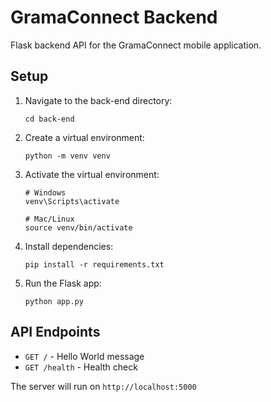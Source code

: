 # GramaConnect Backend

Flask backend API for the GramaConnect mobile application.

## Setup

1. Navigate to the back-end directory:
   ```
   cd back-end
   ```

2. Create a virtual environment:
   ```
   python -m venv venv
   ```

3. Activate the virtual environment:
   ```
   # Windows
   venv\Scripts\activate
   
   # Mac/Linux
   source venv/bin/activate
   ```

4. Install dependencies:
   ```
   pip install -r requirements.txt
   ```

5. Run the Flask app:
   ```
   python app.py
   ```

## API Endpoints

- `GET /` - Hello World message
- `GET /health` - Health check

The server will run on `http://localhost:5000`
